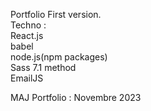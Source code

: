 Portfolio First version.  
Techno :   
React.js  
babel  
node.js(npm packages)  
Sass 7.1 method  
EmailJS  
  
  MAJ Portfolio : Novembre 2023
